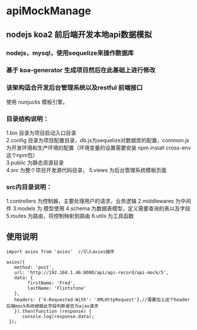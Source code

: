 # apiMockManage
## nodejs koa2 前后端开发本地api数据模拟
### nodejs，mysql，使用sequelize来操作数据库
### 基于 koa-generator 生成项目然后在此基础上进行修改
### 该架构适合开发后台管理系统以及restful 前端接口

使用 nunjucks 模板引擎。<br/>
### 目录结构说明：<br/>
1.bin 目录为项目启动入口目录<br/>
2.config 目录为项目配置目录，db.js为sequelize对数据库的配置，common.js为开发环境和生产环境的配置（环境变量的设置需要安装 npm install cross-env 这个npm包）<br/>
3.public 为静态资源目录<br/>
4.src 为整个项目开发源代码目录，
5.views 为后台管理系统模板页面
### src内目录说明：
1.controllers 为控制器，主要处理用户的请求，业务逻辑
2.middlewares 为中间件
3.models 为 模型使用
4.schema 为数据表模型，定义需要查询的表以及字段
5.routes 为路由，将控制映射到路由
6.utils 为工具函数

## 使用说明<br/>
```
import axios from 'axios'  //引入axios插件

axios({
   method: 'post',
   url: 'http://192.168.1.46:8080/api/api-record/api-mock/5',
   data: {
        firstName: 'Fred',
        lastName: 'Flintstone'
   },
   headers: {'X-Requested-With': 'XMLHttpRequest'},//需要加上这个header 后端mock系统根据此字段判断是否为ajax请求
   }).then(function (response) {
      console.log(response.data);
 });

```
